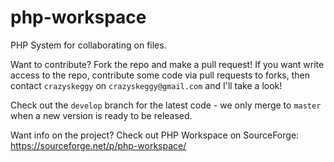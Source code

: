 php-workspace
=============

PHP System for collaborating on files.

Want to contribute? Fork the repo and make a pull request! If you want write access to the repo, contribute some code via pull requests to forks, then contact `crazyskeggy` on `crazyskeggy@gmail.com` and I'll take a look!

Check out the `develop` branch for the latest code - we only merge to `master` when a new version is ready to be released.

Want info on the project? Check out PHP Workspace on SourceForge: <https://sourceforge.net/p/php-workspace/>
